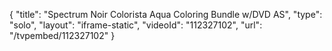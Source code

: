 {
    "title": "Spectrum Noir Colorista Aqua Coloring Bundle w\/DVD  AS",
    "type": "solo",
    "layout": "iframe-static",
    "videoId": "112327102",
    "url": "\/tvpembed\/112327102"
}
